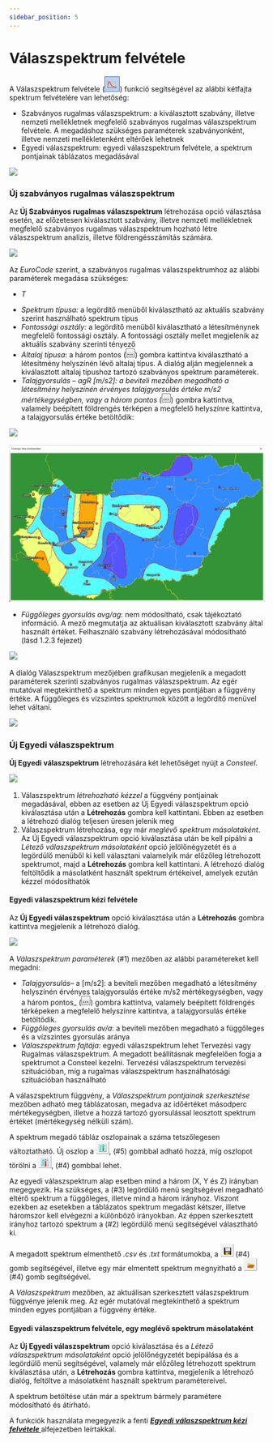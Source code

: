 ```yaml
---
sidebar_position: 5
---
```

# Válaszspektrum felvétele

<!-- wp:paragraph -->

A Válaszspektrum felvétele (![](./img/wp-content-uploads-2021-04-cmd_response_spectrum.png)) funkció segítségével az alábbi kétfajta spektrum felvételére van lehetőség:

<!-- /wp:paragraph -->

<!-- wp:list -->

- Szabványos rugalmas válaszspektrum: a kiválasztott szabvány, illetve nemzeti mellékletnek megfelelő szabványos rugalmas válaszspektrum felvétele. A megadáshoz szükséges paraméterek szabványonként, illetve nemzeti mellékletenként eltérőek lehetnek
- Egyedi válaszspektrum: egyedi válaszspektrum felvétele, a spektrum pontjainak táblázatos megadásával

<!-- /wp:list -->

<!-- wp:image {"align":"center","id":36433,"width":548,"height":186,"sizeSlug":"full","linkDestination":"media","className":"is-style-editorskit-rounded"} -->

[![](https://consteelsoftware.com/wp-content/uploads/2022/05/dial_tomeg_valaszspektrum_tipusa.png)](./img/wp-content-uploads-2022-05-dial_tomeg_valaszspektrum_tipusa.png)

<!-- /wp:image -->

<!-- wp:heading {"level":3} -->

### Új szabványos rugalmas válaszspektrum

<!-- /wp:heading -->

<!-- wp:paragraph -->

Az **Új Szabványos rugalmas válaszspektrum** létrehozása opció választása esetén, az előzetesen kiválasztott szabvány, illetve nemzeti mellékletnek megfelelő szabványos rugalmas válaszspektrum hozható létre válaszspektrum analízis, illetve földrengésszámítás számára.

<!-- /wp:paragraph -->

<!-- wp:image {"align":"right","id":36441,"width":245,"height":313,"sizeSlug":"full","linkDestination":"media","className":"is-style-editorskit-rounded"} -->

[![](https://consteelsoftware.com/wp-content/uploads/2022/05/dial_tomeg_valaszspektrum_altalaj.png)](./img/wp-content-uploads-2022-05-dial_tomeg_valaszspektrum_altalaj.png)

<!-- /wp:image -->

<!-- wp:paragraph -->

Az _EuroCode_ szerint, a szabványos rugalmas válaszspektrumhoz az alábbi paraméterek megadása szükséges:

<!-- /wp:paragraph -->

<!-- wp:list -->

- _T_

<!-- /wp:list -->

<!-- wp:list -->

- _Spektrum típusa:_ a legördítő menüből kiválasztható az aktuális szabvány szerint használható spektrum típus
- _Fontossági osztály:_ a legördítő menüből kiválasztható a létesítménynek megfelelő fontossági osztály. A fontossági osztály mellet megjelenik az aktuális szabvány szerinti tényező
- _Altalaj típusa_: a három pontos (![](./img/wp-content-uploads-2021-04-3dots-button.png)) gombra kattintva kiválasztható a létesítmény helyszínén lévő altalaj típus. A dialóg alján megjelennek a kiválasztott altalaj típushoz tartozó szabványos spektrum paraméterek.
- _Talajgyorsulás – agR \[m/s2]: a beviteli mezőben megadható a létesítmény helyszínén érvényes talajgyorsulás értéke m/s2 mértékegységben, vagy a három pontos_ (![](./img/wp-content-uploads-2021-04-3dots-button.png)) gombra kattintva, valamely beépített földrengés térképen a megfelelő helyszínre kattintva, a talajgyorsulás értéke betöltődik:

<!-- /wp:list -->

<!-- wp:image {"align":"right","id":36449,"width":154,"height":235,"sizeSlug":"full","linkDestination":"media","className":"is-style-editorskit-rounded"} -->

[![](https://consteelsoftware.com/wp-content/uploads/2022/05/dial_tomeg_valaszspektrum_orszagok.png)](./img/wp-content-uploads-2022-05-dial_tomeg_valaszspektrum_orszagok.png)

<!-- /wp:image -->

<!-- wp:image {"align":"center","id":36457,"width":512,"height":315,"sizeSlug":"large","linkDestination":"media","className":"is-style-editorskit-rounded"} -->

[![](./img/wp-content-uploads-2022-05-dial_tomeg_valaszspektrum_terkep-1024x629.png)](https://consteelsoftware.com/wp-content/uploads/2022/05/dial_tomeg_valaszspektrum_terkep.png)

<!-- /wp:image -->

<!-- wp:list -->

- _Függőleges gyorsulás_ _avg/ag_: nem módosítható, csak tájékoztató információ. A mező megmutatja az aktuálisan kiválasztott szabvány által használt értéket. Felhasználó szabvány létrehozásával módosítható (lásd 1.2.3 fejezet)

<!-- /wp:list -->

<!-- wp:image {"align":"center","id":36466,"width":365,"height":403,"sizeSlug":"full","linkDestination":"media","className":"is-style-editorskit-rounded"} -->

[![](https://consteelsoftware.com/wp-content/uploads/2022/05/dial_tomeg_valaszspektrum_megadas.png)](./img/wp-content-uploads-2022-05-dial_tomeg_valaszspektrum_megadas.png)

<!-- /wp:image -->

<!-- wp:paragraph -->

A dialóg Válaszspektrum mezőjében grafikusan megjelenik a megadott paraméterek szerinti szabványos rugalmas válaszspektrum. Az egér mutatóval megtekinthető a spektrum minden egyes pontjában a függvény értéke. A függőleges és vízszintes spektrumok között a legördítő menüvel lehet váltani.

<!-- /wp:paragraph -->

<!-- wp:image {"align":"center","id":36474,"width":353,"height":177,"sizeSlug":"full","linkDestination":"media","className":"is-style-editorskit-rounded"} -->

[![](https://consteelsoftware.com/wp-content/uploads/2022/05/dial_tomeg_valaszspektrum_megadas_vizszintes.png)](./img/wp-content-uploads-2022-05-dial_tomeg_valaszspektrum_megadas_vizszintes.png)

<!-- /wp:image -->

<!-- wp:heading {"level":3} -->

### Új Egyedi válaszspektrum

<!-- /wp:heading -->

<!-- wp:paragraph -->

**Új Egyedi válaszspektrum** létrehozására két lehetőséget nyújt a _Consteel_.

<!-- /wp:paragraph -->

<!-- wp:image {"align":"center","id":36482,"width":548,"height":185,"sizeSlug":"full","linkDestination":"media","className":"is-style-editorskit-rounded"} -->

[![](https://consteelsoftware.com/wp-content/uploads/2022/05/dial_tomeg_valaszspektrum_tipusa_egyedi.png)](./img/wp-content-uploads-2022-05-dial_tomeg_valaszspektrum_tipusa_egyedi.png)

<!-- /wp:image -->

<!-- wp:list {"ordered":true,"type":"1"} -->

1. Válaszspektrum _létrehozható kézzel_ a függvény pontjainak megadásával, ebben az esetben az Új Egyedi válaszspektrum opció kiválasztása után a **Létrehozás** gombra kell kattintani. Ebben az esetben a létrehozó dialóg teljesen üresen jelenik meg
2. Válaszspektrum létrehozása, egy már *meglévő spektrum másolataként*. Az Új Egyedi válaszspektrum opció kiválasztása után be kell pipálni a _Létező válaszspektrum másolataként_ opció jelölőnégyzetét és a legördülő menüből ki kell választani valamelyik már előzőleg létrehozott spektrumot, majd a **Létrehozás** gombra kell kattintani. A létrehozó dialóg feltöltődik a másolatként használt spektrum értékeivel, amelyek ezután kézzel módosíthatók

<!-- /wp:list -->

<!-- wp:spacer -->

<!-- /wp:spacer -->

<!-- wp:heading {"level":4} -->

#### Egyedi válaszspektrum kézi felvétele

<!-- /wp:heading -->

<!-- wp:paragraph -->

Az **Új Egyedi válaszspektrum** opció kiválasztása után a **Létrehozás** gombra kattintva megjelenik a létrehozó dialóg.

<!-- /wp:paragraph -->

<!-- wp:image {"align":"right","id":36555,"width":389,"height":429,"sizeSlug":"full","linkDestination":"media","className":"is-style-editorskit-rounded"} -->

[![](https://consteelsoftware.com/wp-content/uploads/2022/05/dial_tomeg_valaszspektrum_letrehozas_kezzel.png)](./img/wp-content-uploads-2022-05-dial_tomeg_valaszspektrum_letrehozas_kezzel.png)

<!-- /wp:image -->

<!-- wp:paragraph -->

A _Válaszspektrum paraméterek_ (#1) mezőben az alábbi paramétereket kell megadni:

<!-- /wp:paragraph -->

<!-- wp:list -->

- _Talajgyorsulás_– a \[m/s2]: a beviteli mezőben megadható a létesítmény helyszínén érvényes talajgyorsulás értéke m/s2 mértékegységben, vagy a három pontos_ (![](./img/wp-content-uploads-2021-04-3dots-button.png)) gombra kattintva, valamely beépített földrengés térképeken a megfelelő helyszínre kattintva, a talajgyorsulás értéke betöltődik.
- _Függőleges gyorsulás av/a_: a beviteli mezőben megadható a függőleges és a vízszintes gyorsulás aránya
- *Válaszspektrum fajtája:* egyedi válaszspektrum lehet Tervezési vagy Rugalmas válaszspektrum. A megadott beállításnak megfelelően fogja a spektrumot a Consteel kezelni. Tervezési válaszspektrum tervezési szituációban, míg a rugalmas válaszspektrum használhatósági szituációban használható

<!-- /wp:list -->

<!-- wp:paragraph -->

A válaszspektrum függvény, a _Válaszspektrum pontjainak szerkesztése_ mezőben adható meg táblázatosan, megadva az időértéket másodperc mértékegységben, illetve a hozzá tartozó gyorsulással leosztott spektrum értéket (mértékegység nélküli szám).

<!-- /wp:paragraph -->

<!-- wp:paragraph -->

A spektrum megadó tábláz oszlopainak a száma tetszőlegesen változtatható. Új oszlop a ![](./img/wp-content-uploads-2021-04-spectr_add_col.png), (#5) gombbal adható hozzá, míg oszlopot törölni a ![](./img/wp-content-uploads-2021-04-spectr_remove_col.png), (#4) gombbal lehet.

<!-- /wp:paragraph -->

<!-- wp:paragraph -->

Az egyedi válaszspektrum alap esetben mind a három (X, Y és Z) irányban megegyezik. Ha szükséges, a (#3) legördülő menü segítségével megadható eltérő spektrum a függőleges, illetve mind a három irányhoz. Viszont ezekben az esetekben a táblázatos spektrum megadást kétszer, illetve háromszor kell elvégezni a különböző irányokban. Az éppen szerkesztett irányhoz tartozó spektrum a (#2) legördülő menü segítségével választható ki.

<!-- /wp:paragraph -->

<!-- wp:paragraph -->

A megadott spektrum elmenthető *.csv* és *.txt* formátumokba, a ![](./img/wp-content-uploads-2021-04-cmd_save.png) (#4) gomb segítségével, illetve egy már elmentett spektrum megnyitható a ![](./img/wp-content-uploads-2021-04-cmd_open.png) (#4) gomb segítségével.

<!-- /wp:paragraph -->

<!-- wp:paragraph -->

A _Válaszspektrum_ mezőben, az aktuálisan szerkesztett válaszspektrum függvénye jelenik meg. Az egér mutatóval megtekinthető a spektrum minden egyes pontjában a függvény értéke.

<!-- /wp:paragraph -->

<!-- wp:heading {"level":4} -->

#### Egyedi válaszspektrum felvétele, egy meglévő spektrum másolataként

<!-- /wp:heading -->

<!-- wp:paragraph -->

Az **Új Egyedi válaszspektrum** opció kiválasztása és a _Létező válaszspektrum másolataként_ opció jelölőnégyzetét bepipálása és a legördülő menü segítségével, valamely már előzőleg létrehozott spektrum kiválasztása után, a **Létrehozás** gombra kattintva, megjelenik a létrehozó dialóg, feltöltve a másolatként használt spektrum paramétereivel.

<!-- /wp:paragraph -->

<!-- wp:paragraph -->

A spektrum betöltése után már a spektrum bármely paramétere módosítható és átírható.

<!-- /wp:paragraph -->

<!-- wp:paragraph -->

A funkciók használata megegyezik a fenti **_[Egyedi válaszspektrum kézi felvétele ](#egyedi-válaszspektrum-kézi-felvétele)_** alfejezetben leírtakkal.

<!-- /wp:paragraph -->

